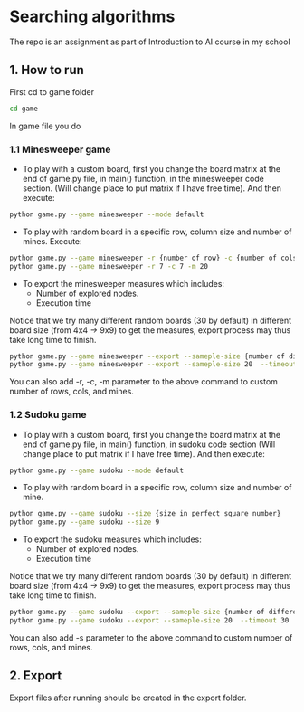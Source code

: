 # Searching algorithms
The repo is an assignment as part of Introduction to AI course in my school

## 1. How to run
First cd to game folder 
```bash
cd game
```
In game file you do
### 1.1 Minesweeper game 
+ To play with a custom board, first you change the board matrix at the end of game.py file, in main() function, in the minesweeper code section. (Will change place to put matrix if I have free time). And then execute:

```bash
python game.py --game minesweeper --mode default
```

+ To play with random board in a specific row, column size and number of mines. Execute:

```bash
python game.py --game minesweeper -r {number of row} -c {number of cols} -m {number of mines}
python game.py --game minesweeper -r 7 -c 7 -m 20
```

+ To export the minesweeper measures which includes: 
  + Number of explored nodes.
  + Execution time

Notice that we try many different random boards (30 by default) in different board size (from 4x4 -> 9x9) to get the measures, export process may thus take long time to finish.
```bash
python game.py --game minesweeper --export --sameple-size {number of different random boards} --timeout {timeout in second algorithm will execute on a board}
python game.py --game minesweeper --export --sameple-size 20  --timeout 30
```
You can also add -r, -c, -m parameter to the above command  to custom number of rows, cols, and mines.
### 1.2 Sudoku game 
+ To play with a custom board, first you change the board matrix at the end of game.py file, in main() function, in sudoku code section (Will change place to put matrix if I have free time). And then execute:

```bash
python game.py --game sudoku --mode default
```

+ To play with random board in a specific row, column size and number of mine.

```bash
python game.py --game sudoku --size {size in perfect square number}
python game.py --game sudoku --size 9
```

+ To export the sudoku measures which includes: 
  + Number of explored nodes.
  + Execution time

Notice that we try many different random boards (30 by default) in different board size (from 4x4 -> 9x9) to get the measures, export process may thus take long time to finish.
```bash
python game.py --game sudoku --export --sameple-size {number of different random boards} --timeout {timeout in second algorithm will execute on a board}
python game.py --game sudoku --export --sameple-size 20  --timeout 30
```
You can also add -s parameter to the above command  to custom number of rows, cols, and mines.


## 2. Export
Export files after running should be created in the export folder.

